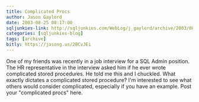 ```yaml
---
title: Complicated Procs
author: Jason Gaylord
date: 2003-08-25 08:17:00
sqljunkies-link: http://sqljunkies.com/WebLog/j_gaylord/archive/2003/08/25/192.aspx
categories: [sqljunkies-blog]
tags: [archive]
bitly: https://jasong.us/2BCvJEi
---
```


One of my friends was recently in a job interview for a SQL Admin position. The HR representative in the interview asked him if he ever wrote complicated stored procedures. He told me this and I chuckled. What exactly dictates a complicated stored procedure? I'm interested to see what others would consider complicated, especially if you have an example. Post your "complicated procs" here.